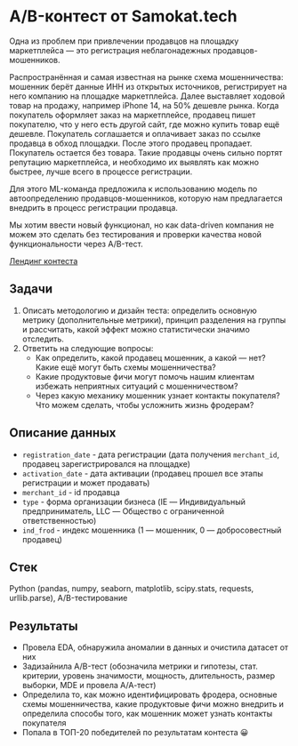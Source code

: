 # A/B-контест от Samokat.tech

Одна из проблем при привлечении продавцов на площадку маркетплейса — это регистрация неблагонадежных продавцов-мошенников.

Распространённая и самая известная на рынке схема мошенничества: мошенник берёт данные ИНН из открытых источников, регистрирует на него компанию на площадке маркетплейса. Далее выставляет ходовой товар на продажу, например iPhone 14, на 50% дешевле рынка. Когда покупатель оформляет заказ на маркетплейсе, продавец пишет покупателю, что у него есть другой сайт, где можно купить товар ещё дешевле. Покупатель соглашается и оплачивает заказ по ссылке продавца в обход площадки. После этого продавец пропадает. Покупатель остается без товара. Такие продавцы очень сильно портят репутацию маркетплейса, и необходимо их выявлять как можно быстрее, лучше всего в процессе регистрации.

Для этого ML-команда предложила к использованию модель по автоопределению продавцов-мошенников, которую нам предлагается внедрить в процесс регистрации продавца.

Мы хотим ввести новый функционал, но как data-driven компания не можем это сделать без тестирования и проверки качества новой функциональности через A/B-тест.

[Лендинг контеста](https://abcontest.matemarketing.ru/)

## Задачи

1. Описать методологию и дизайн теста: определить основную метрику (дополнительные метрики), принцип разделения на группы и рассчитать, какой эффект можно статистически значимо отследить.
2. Ответить на следующие вопросы:
   - Как определить, какой продавец мошенник, а какой — нет? Какие ещё могут быть схемы мошенничества?
   - Какие продуктовые фичи могут помочь нашим клиентам избежать неприятных ситуаций с мошенничеством?
   - Через какую механику мошенник узнает контакты покупателя? Что можем сделать, чтобы усложнить жизнь фродерам?

## Описание данных

- `registration_date` - дата регистрации (дата получения `merchant_id`, продавец зарегистрировался на площадке)
- `activation_date` - дата активации (продавец прошел все этапы регистрации и может продавать)
- `merchant_id` - id продавца
- `type` - форма организации бизнеса (IE — Индивидуальный предприниматель, LLC — Общество с ограниченной ответственностью)
- `ind_frod` - индекс мошенника (1 — мошенник, 0 — добросовестный продавец)

## Стек

Python (pandas, numpy, seaborn, matplotlib, scipy.stats, requests, urllib.parse), A/B-тестирование

## Результаты

- Провела EDA, обнаружила аномалии в данных и очистила датасет от них
- Задизайнила A/B-тест (обозначила метрики и гипотезы, стат. критерии, уровень значимости, мощность, длительность, размер выборки, MDE и провела А/А-тест)
- Определила то, как можно идентифицировать фродера, основные схемы мошенничества, какие продуктовые фичи можно внедрить и определила способы того, как мошенник может узнать контакты покупателя
- Попала в ТОП-20 победителей по результатам контеста 😀

